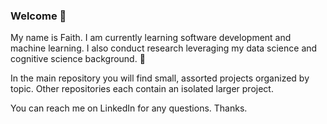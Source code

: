 ### Welcome 👋 

My name is Faith. I am currently learning software development and machine learning. I also conduct research leveraging my data science and cognitive science background. 🌱 

In the main repository you will find small, assorted projects organized by topic. Other repositories each contain an isolated larger project. 

You can reach me on LinkedIn for any questions. Thanks. 

<!--
**faithdennis/faithdennis** is a ✨ _special_ ✨ repository because its `README.md` (this file) appears on your GitHub profile.

Here are some ideas to get you started:

- 🔭 I’m currently working on ...
- 🌱 I’m currently learning ...
- 👯 I’m looking to collaborate on ...
- 🤔 I’m looking for help with ...
- 💬 Ask me about ...
- 📫 How to reach me: ...
- 😄 Pronouns: ...
- ⚡ Fun fact: ...
-->

